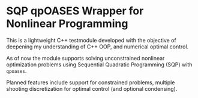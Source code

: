 # SQP qpOASES Wrapper for Nonlinear Programming

This is a lightweight C++ testmodule developed with the objective of deepening my understanding of C++ OOP, and numerical optimal control.

As of now the module supports solving unconstrained nonlinear optimization problems using Sequential Quadratic Programming (SQP) with `qpoases`. 

Planned features include support for constrained problems, multiple shooting discretization for optimal control (and optional condensing).